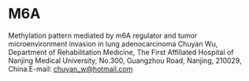 # M6A
Methylation pattern mediated by m6A regulator and tumor microenvironment invasion in lung adenocarcinoma
Chuyan Wu, Department of Rehabilitation Medicine, The First Affiliated Hospital of Nanjing Medical University, No.300, Guangzhou Road, Nanjing, 210029, China.E-mail: chuyan_w@hotmail.com
